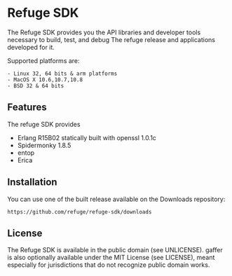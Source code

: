 # Refuge SDK

The Refuge SDK provides you the API libraries and developer tools
necessary to build, test, and debug The refuge release and applications
developed for it.

Supported platforms are:

    - Linux 32, 64 bits & arm platforms
    - MacOS X 10.6,10.7,10.8
    - BSD 32 & 64 bits

## Features

The refuge SDK provides

- Erlang R15B02 statically built with openssl 1.0.1c
- Spidermonky 1.8.5
- entop
- Erica

## Installation 

You can use one of the built release available on the Downloads
repository:

    https://github.com/refuge/refuge-sdk/downloads

## License

The Refuge SDK is available in the public domain (see UNLICENSE). gaffer
is also optionally available under the MIT License (see LICENSE), meant
especially for jurisdictions that do not recognize public domain
works.
